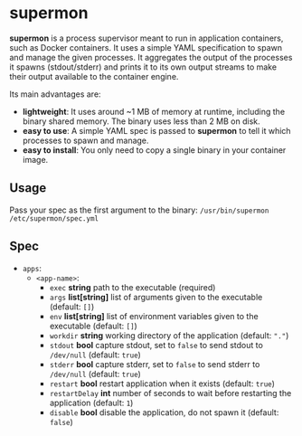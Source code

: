 # supermon
**supermon** is a process supervisor meant to run in application containers, such as Docker containers.
It uses a simple YAML specification to spawn and manage the given processes. It
aggregates the output of the processes it spawns (stdout/stderr) and prints it to its own output streams to make their
output available to the container engine.

Its main advantages are:
* **lightweight**: It uses around ~1 MB of memory at runtime, including the binary shared memory. The binary uses less than 2 MB on disk.
* **easy to use**: A simple YAML spec is passed to **supermon** to tell it which processes to spawn and manage.
* **easy to install**: You only need to copy a single binary in your container image.

## Usage
Pass your spec as the first argument to the binary:
`/usr/bin/supermon /etc/supermon/spec.yml`

## Spec
* `apps`:
  * `<app-name>`:
    * `exec` **string** path to the executable (required)
    * `args` **list[string]** list of arguments given to the executable (default: `[]`)
    * `env` **list[string]** list of environment variables given to the executable (default: `[]`)
    * `workdir` **string** working directory of the application (default: `"."`)
    * `stdout` **bool** capture stdout, set to `false` to send stdout to `/dev/null` (default: `true`)
    * `stderr` **bool** capture stderr, set to `false` to send stderr to `/dev/null` (default: `true`)
    * `restart` **bool** restart application when it exists (default: `true`)
    * `restartDelay` **int** number of seconds to wait before restarting the application (default: `1`)
    * `disable` **bool** disable the application, do not spawn it (default: `false`)
